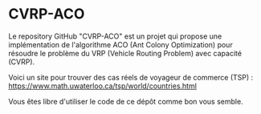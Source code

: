# CVRP-ACO
Le repository GitHub "CVRP-ACO" est un projet qui propose une implémentation de l'algorithme ACO (Ant Colony Optimization) pour résoudre le problème du VRP (Vehicle Routing Problem) avec capacité (CVRP).

Voici un site pour trouver des cas réels de voyageur de commerce (TSP) :
https://www.math.uwaterloo.ca/tsp/world/countries.html

Vous êtes libre d'utiliser le code de ce dépôt comme bon vous semble.
